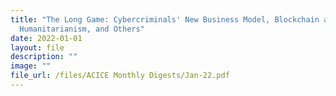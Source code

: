 ```yaml
---
title: "The Long Game: Cybercriminals' New Business Model, Blockchain and
  Humanitarianism, and Others"
date: 2022-01-01
layout: file
description: ""
image: ""
file_url: /files/ACICE Monthly Digests/Jan-22.pdf
---
```

